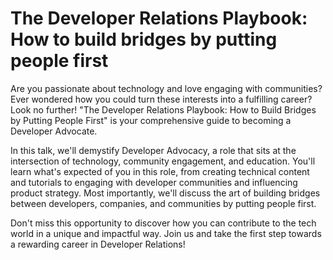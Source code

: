 # The Developer Relations Playbook: How to build bridges by putting people first

Are you passionate about technology and love engaging with communities? Ever wondered how you could turn these interests into a fulfilling career? Look no further! "The Developer Relations Playbook: How to Build Bridges by Putting People First" is your comprehensive guide to becoming a Developer Advocate.

In this talk, we'll demystify Developer Advocacy, a role that sits at the intersection of technology, community engagement, and education. You'll learn what's expected of you in this role, from creating technical content and tutorials to engaging with developer communities and influencing product strategy. Most importantly, we'll discuss the art of building bridges between developers, companies, and communities by putting people first.

Don't miss this opportunity to discover how you can contribute to the tech world in a unique and impactful way. Join us and take the first step towards a rewarding career in Developer Relations!